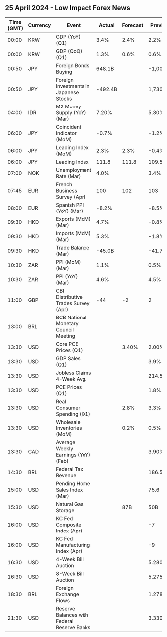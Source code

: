 ## 25 April 2024 - Low Impact Forex News

| Time (GMT) | Currency | Event | Actual | Forecast | Previous |
|------|----------|-------|--------|----------|----------|
| 00:00 | KRW | GDP (YoY) (Q1) | 3.4% | 2.4% | 2.2% |
| 00:00 | KRW | GDP (QoQ) (Q1) | 1.3% | 0.6% | 0.6% |
| 00:50 | JPY | Foreign Bonds Buying | 648.1B |  | -1,000.1B |
| 00:50 | JPY | Foreign Investments in Japanese Stocks | -492.4B |  | 1,730.7B |
| 04:00 | IDR | M2 Money Supply (YoY) (Mar) | 7.20% |  | 5.30% |
| 06:00 | JPY | Coincident Indicator (MoM) | -0.7% |  | -1.2% |
| 06:00 | JPY | Leading Index (MoM) | 2.3% | 2.3% | -0.4% |
| 06:00 | JPY | Leading Index | 111.8 | 111.8 | 109.5 |
| 07:00 | NOK | Unemployment Rate (Mar) | 4.0% |  | 3.4% |
| 07:45 | EUR | French Business Survey (Apr) | 100 | 102 | 103 |
| 08:00 | EUR | Spanish PPI (YoY) (Mar) | -8.2% |  | -8.5% |
| 09:30 | HKD | Exports (MoM) (Mar) | 4.7% |  | -0.8% |
| 09:30 | HKD | Imports (MoM) (Mar) | 5.3% |  | -1.8% |
| 09:30 | HKD | Trade Balance (Mar) | -45.0B |  | -41.7B |
| 10:30 | ZAR | PPI (MoM) (Mar) | 1.1% |  | 0.5% |
| 10:30 | ZAR | PPI (YoY) (Mar) | 4.6% |  | 4.5% |
| 11:00 | GBP | CBI Distributive Trades Survey (Apr) | -44 | -2 | 2 |
| 13:00 | BRL | BCB National Monetary Council Meeting |  |  |  |
| 13:30 | USD | Core PCE Prices (Q1) |  | 3.40% | 2.00% |
| 13:30 | USD | GDP Sales (Q1) |  |  | 3.9% |
| 13:30 | USD | Jobless Claims 4-Week Avg. |  |  | 214.50K |
| 13:30 | USD | PCE Prices (Q1) |  |  | 1.8% |
| 13:30 | USD | Real Consumer Spending (Q1) |  | 2.8% | 3.3% |
| 13:30 | USD | Wholesale Inventories (MoM) |  | 0.2% | 0.5% |
| 13:30 | CAD | Average Weekly Earnings (YoY) (Feb) |  |  | 3.90% |
| 14:30 | BRL | Federal Tax Revenue |  |  | 186.50B |
| 15:00 | USD | Pending Home Sales Index (Mar) |  |  | 75.6 |
| 15:30 | USD | Natural Gas Storage |  | 87B | 50B |
| 16:00 | USD | KC Fed Composite Index (Apr) |  |  | -7 |
| 16:00 | USD | KC Fed Manufacturing Index (Apr) |  |  | -9 |
| 16:30 | USD | 4-Week Bill Auction |  |  | 5.280% |
| 16:30 | USD | 8-Week Bill Auction |  |  | 5.275% |
| 18:30 | BRL | Foreign Exchange Flows |  |  | 1.278B |
| 21:30 | USD | Reserve Balances with Federal Reserve Banks |  |  | 3.330T |
